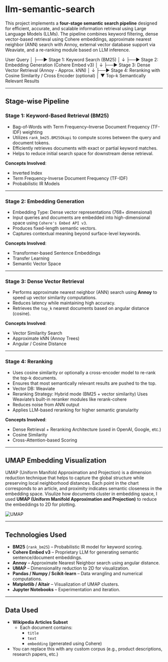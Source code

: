 # llm-semantic-search

This project implements a **four-stage semantic search pipeline** designed for efficient, accurate, and scalable information retrieval using Large Language Models (LLMs). The pipeline combines keyword filtering, dense vector-based retrieval using Cohere embeddings, approximate nearest neighbor (ANN) search with Annoy, external vector database support via Weaviate, and a re-ranking module based on LLM inference.

User Query
│
├──▶ Stage 1: Keyword Search (BM25)
│ ↓
├──▶ Stage 2: Embedding Generation (Cohere Embed v3)
│ ↓
├──▶ Stage 3: Dense Vector Retrieval (Annoy - Approx. kNN)
│ ↓
├──▶ Stage 4: Reranking with Cosine Similarity / Cross Encoder (optional)
│
▼
Top-k Semantically Relevant Results

---

## Stage-wise Pipeline

### Stage 1: Keyword-Based Retrieval (BM25)

- Bag-of-Words with Term Frequency–Inverse Document Frequency (TF-IDF) weighting
- Utilizes `rank_bm25.BM25Okapi` to compute scores between the query and document tokens.
- Efficiently retrieves documents with exact or partial keyword matches.
- Helps to reduce initial search space for downstream dense retrieval.

**Concepts Involved**:
- Inverted Index
- Term Frequency-Inverse Document Frequency (TF-IDF)
- Probabilistic IR Models

---

### Stage 2: Embedding Generation

- Embedding Type: Dense vector representations (768+ dimensional)
- Input queries and documents are embedded into high-dimensional space using `Cohere's Embed API v3`.
- Produces fixed-length semantic vectors.
- Captures contextual meaning beyond surface-level keywords.

**Concepts Involved**:
- Transformer-based Sentence Embeddings
- Transfer Learning
- Semantic Vector Space

---

### Stage 3: Dense Vector Retrieval

- Performs approximate nearest neighbor (ANN) search using **Annoy** to speed up vector similarity computations.
- Reduces latency while maintaining high accuracy.
- Retrieves the `top_k` nearest documents based on angular distance (cosine).

**Concepts Involved**:
- Vector Similarity Search
- Approximate kNN (Annoy Trees)
- Angular / Cosine Distance

---

### Stage 4: Reranking

- Uses cosine similarity or optionally a cross-encoder model to re-rank the top-k documents.
- Ensures that most semantically relevant results are pushed to the top.
- Vector DB: Weaviate
- Reranking Strategy: Hybrid mode (BM25 + vector similarity)
                      Uses Weaviate’s built-in reranker modules like rerank-cohere
- Reduces noise from ANN output
- Applies LLM-based reranking for higher semantic granularity

**Concepts Involved**:
- Dense Retrieval + Reranking Architecture (used in OpenAI, Google, etc.)
- Cosine Similarity
- Cross-Attention-based Scoring

---

## UMAP Embedding Visualization

UMAP (Uniform Manifold Approximation and Projection) is a dimension reduction technique that helps to capture the global structure while preserving local neighborhood distances. Each point in the chart corresponds to an article, and proximity indicates semantic closeness in the embedding space.
Visulize how documents cluster in embedding space, I used **UMAP (Uniform Manifold Approximation and Projection)** to reduce the embeddings to 2D for plotting.

![UMAP](charts/umap_plot.png)

---

## Technologies Used

- **BM25** (`rank_bm25`) – Probabilistic IR model for keyword scoring.
- **Cohere Embed v3** – Proprietary LLM for generating semantic sentence/document embeddings.
- **Annoy** – Approximate Nearest Neighbor search using angular distance.
- **UMAP** – Dimensionality reduction to 2D for visualization.
- **Pandas / Numpy / Scikit-learn** – Data wrangling and numerical computations.
- **Matplotlib / Altair** – Visualization of UMAP clusters.
- **Jupyter Notebooks** – Experimentation and iteration.

---

## Data Used

- **Wikipedia Articles Subset**
  - Each document contains:
    - `title`
    - `text`
    - `embedding` (generated using Cohere)
- You can replace this with any custom corpus (e.g., product descriptions, research papers, etc.)

